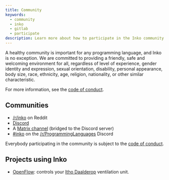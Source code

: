 ```yaml
---
title: Community
keywords:
  - community
  - inko
  - gitlab
  - participate
description: Learn more about how to participate in the Inko community.
---
```


A healthy community is important for any programming language, and Inko is no
exception. We are committed to providing a friendly, safe and welcoming
environment for all, regardless of level of experience, gender identity and
expression, sexual orientation, disability, personal appearance, body size,
race, ethnicity, age, religion, nationality, or other similar characteristic.

For more information, see the [code of conduct](/code-of-conduct).

## Communities

- [/r/inko](https://www.reddit.com/r/inko/) on Reddit
- [Discord](https://discord.gg/seeURxHxCb)
- A [Matrix channel](https://matrix.to/#/#inko-lang:matrix.org) (bridged to the
  Discord server)
- [#inko](https://discord.gg/VkWAmjAg5R) on the
  [/r/ProgrammingLanguages](https://www.reddit.com/r/ProgrammingLanguages/)
  Discord

Everybody participating in the community is subject to the [code of
conduct](/code-of-conduct).

## Projects using Inko

- [OpenFlow](https://github.com/yorickpeterse/openflow): controls your [Itho
  Daalderop](https://www.ithodaalderop.nl/) ventilation unit.
